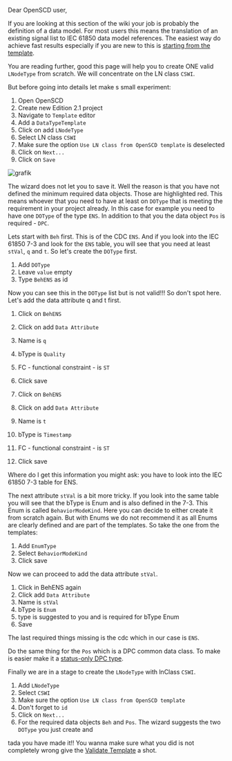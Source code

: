 Dear OpenSCD user,

If you are looking at this section of the wiki your job is probably the definition of a data model. For most users this means the translation of an existing signal list to IEC 61850 data model references. The easiest way do achieve fast results especially if you are new to this is [starting from the template](https://github.com/openscd/open-scd/wiki/StartFromTemplate).

You are reading further, good this page will help you to create ONE valid `LNodeType` from scratch. We will concentrate on the LN class `CSWI`.

But before going into details let make s small experiment:

1. Open OpenSCD
2. Create new Edition 2.1 project
3. Navigate to `Template` editor
4. Add a `DataTypeTemplate`
5. Click on add `LNodeType`
6. Select LN class `CSWI`
7. Make sure the option `Use LN class from OpenSCD template` is deselected
8. Click on `Next...`
9. Click on `Save`

![grafik](https://user-images.githubusercontent.com/66802940/131665399-3b7ffd50-74f5-424a-b9a5-926eb71eb8be.png)

The wizard does not let you to save it. Well the reason is that you have not defined the minimum required data objects. Those are highlighted red. This means whoever that you need to have at least on `DOType` that is meeting the requirement in your project already. In this case for example you need to have one `DOType` of the type `ENS`. In addition to that you the data object `Pos` is required - `DPC`.

Lets start with `Beh` first. This is of the CDC `ENS`. And if you look into the IEC 61850 7-3 and look for the `ENS` table, you will see that you need at least `stVal`, `q` and `t`. So let's create the `DOType` first.

1. Add `DOType`
2. Leave `value` empty
3. Type `BehENS` as id

Now you can see this in the `DOType` list but is not valid!!! So don't spot here. Let's add the data attribute q and t first.

1. Click on `BehENS`
2. Click on add `Data Attribute`
3. Name is `q`
4. bType is `Quality`
5. FC - functional constraint - is `ST`
6. Click save

7. Click on `BehENS`
8. Click on add `Data Attribute`
9. Name is `t`
10. bType is `Timestamp`
11. FC - functional constraint - is `ST`
12. Click save

Where do I get this information you might ask: you have to look into the IEC 61850 7-3 table for ENS.

The next attribute `stVal` is a bit more tricky. If you look into the same table you will see that the bType is Enum and is also defined in the 7-3. This Enum is called `BehaviorModeKind`. Here you can decide to either create it from scratch again. But with Enums we do not recommend it as all Enums are clearly defined and are part of the templates. So take the one from the templates:

1. Add `EnumType`
2. Select `BehaviorModeKind`
3. Click save

Now we can proceed to add the data attribute `stVal`.

1. Click in BehENS again
2. Click add `Data Attribute`
3. Name is `stVal`
4. bType is `Enum`
5. type is suggested to you and is required for bType Enum
6. Save

The last required things missing is the cdc which in our case is `ENS`.

Do the same thing for the `Pos` which is a DPC common data class. To make is easier make it a [status-only DPC type](https://github.com/openscd/open-scd/wiki/CreateStatusOnlyDPC).

Finally we are in a stage to create the `LNodeType` with lnClass `CSWI`.

1. Add `LNodeType`
2. Select `CSWI`
3. Make sure the option `Use LN class from OpenSCD template`
4. Don't forget to `id`
5. Click on `Next...`
6. For the required data objects `Beh` and `Pos`. The wizard suggests the two `DOType` you just create and

tada you have made it!! You wanna make sure what you did is not completely wrong give the [Validate Template](https://github.com/openscd/open-scd/wiki/ValidaTemplate) a shot.
